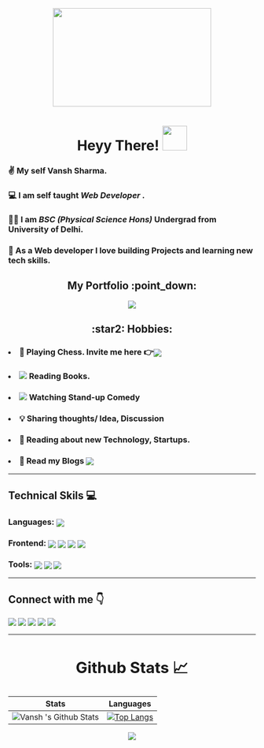 <!--Gif-->
<div align="center"><img src="https://images.unsplash.com/photo-1503401639559-b16332601594?ixid=MnwxMjA3fDB8MHxwaG90by1wYWdlfHx8fGVufDB8fHx8&ixlib=rb-1.2.1&auto=format&fit=crop&w=668&q=80" width="80%" height="200px"></div>



 

<!--Intro-->
<div align="center"><h1><b>  Heyy There! <img src="https://media.tenor.com/images/f580b40a349dcb2d7cb93573e2329061/tenor.gif" width="50"/>
</b></h1></div>

### ✌️ My self **Vansh Sharma**. ##

### 💻 I am self taught **_Web Developer_** . ##

### 👨‍🎓 I am **_BSC (Physical Science Hons)_** Undergrad from University of Delhi.

### 📌  As a Web developer I love building Projects and learning new tech skills. ##

<div align="center"><h2> My Portfolio :point_down: </h2>
<a href="https://vanshsharma.netlify.app/" target="_blank"><img src="https://img.icons8.com/clouds/60/000000/resume.png" style="vertical-align:top"></a> 
</div>



<!-- Hobbies -->
<div align="center"><h2> :star2: Hobbies: </h2></div> 

### <li>:horse: Playing Chess. Invite me here :point_right:<a href="https://www.chess.com/member/vanshsh2701" target="_blank" /><img align="center" src="https://img.icons8.com/clouds/50/000000/rook.png"/></a></li>

### <li><img src="https://img.icons8.com/plasticine/30/000000/books.png"/> Reading Books.</li>

### <li><img src="https://img.icons8.com/offices/30/000000/theatre-mask.png"/> Watching Stand-up Comedy</li>

### <li>:bulb: Sharing thoughts/ Idea, Discussion</li>

### <li> :newspaper:   Reading about new Technology, Startups.</li>

### <li>:pencil: Read my Blogs <a href="https://vanshsharma.hashnode.dev/">  <img  align="center" src="https://img.icons8.com/ios-filled/30/4a90e2/book-and-pencil.png"/></a> </li>

****

<!--Technical skills-->
<h2> Technical Skils 💻 </h2>

### Languages: <img align="center" src="https://img.icons8.com/color/30/4a90e2/javascript--v1.png"/>


### Frontend: <img align="center"  src="https://img.icons8.com/color/30/000000/html-5--v1.png"/> <img align="center" src="https://img.icons8.com/color/30/000000/css3.png"/> <img align="center" src="https://img.icons8.com/color/30/4a90e2/javascript--v1.png"/> <img align="center" src="https://img.icons8.com/color/30/000000/sass.png"/>


### Tools: <img align="center" src="https://img.icons8.com/color/30/4a90e2/git.png"/> <img align="center" src="https://img.icons8.com/fluency/30/000000/github.png"/> <img align="center" src="https://img.icons8.com/fluency/30/000000/visual-studio-code-2019.png"/>




***
<!--Contact-->
 <h2> Connect with me 👇</h2>  
 <a href="https://twitter.com/Vanshsh2701" target="_blank"><img src="https://img.icons8.com/clouds/40/000000/twitter.png"/></a>
  <a href="https://www.linkedin.com/in/vanshsharma27/" target="_blank"><img src="https://img.icons8.com/bubbles/40/000000/linkedin.png"/></a> 
 <a href="mailto:vanshsharma9354@gmail.com" target="_blank"><img src="https://img.icons8.com/clouds/40/000000/gmail.png"/></a>
 <a href="https://vanshsharma.hashnode.dev/">  <img src="https://img.icons8.com/ios-filled/40/4a90e2/book-and-pencil.png"/></a>
 <a href="https://codepen.io/vanshsh"/><img src="https://img.icons8.com/ios/40/4a90e2/codepen.png"/></a>

***



<!--Github Stats-->
## <div align="center"><h2>Github Stats 📈 </h2>

Stats | Languages
------| ----------
![Vansh 's Github Stats](https://github-readme-stats.vercel.app/api?username=VanshSh&show_icons=true&theme=radical) |  [![Top Langs](https://github-readme-stats.vercel.app/api/top-langs/?username=VanshSh)](https://github.com/anuraghazra/github-readme-stats)

 
<p align='center'><img src='https://visitor-badge.laobi.icu/badge?page_id=VanshSh'></p>
